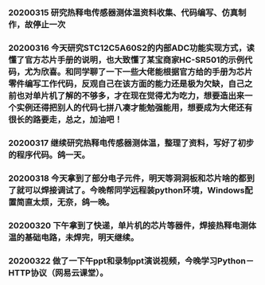 ### 20200315 研究热释电传感器测体温资料收集、代码编写、仿真制作，故停止一次
### 20200316 今天研究STC12C5A60S2的内部ADC功能实现方式，读懂了官方芯片手册的说明，也大致懂了某宝商家HC-SR501的示例代码，尤为欣喜。和同学聊了一下一些大佬能根据官方给的手册为芯片零件编写工作代码，反观自己在该方面的能力还是极为欠缺，自己之前也对单片机了解的不够多，才在现在觉得尤为吃力，想要造出来一个实例还得把别人的代码七拼八凑才能勉强能用，想要成为大佬还有很长的路要走，总之，加油吧！
### 20200317 继续研究热释电传感器测体温，整理了资料，写好了初步的程序代码。鸽一天。
### 20200318 今天拿到了部分电子元件，明天等洞洞板和芯片啥的都到了就可以焊接调试了。今晚帮同学远程装python环境，Windows配置简直太烦，无奈，鸽一晚。
### 20200320 下午拿到了快递，单片机的芯片等器件，焊接热释电测体温的基础电路，未焊完，明天继续。
### 20200322 做了一下午ppt和录制ppt演说视频，今晚学习Python－HTTP协议（网易云课堂）。
